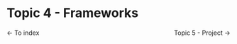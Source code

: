 # Topic 4 - Frameworks

<p class="flex space-between">
  <a src="../README.md"><- To index</a>
  <a src="./topic5.md">Topic 5 - Project -></a>
</p>

<style type="text/css">
.flex {
  display: flex;
}
.space-between {
  justify-content: space-between;
}
</style>
